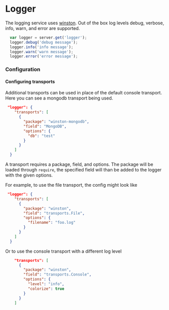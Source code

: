 # Logger
The logging service uses [winston](https://github.com/winstonjs/winston).
Out of the box log levels debug, verbose, info, warn, and error are supported.


```js
  var logger = server.get('logger');
  logger.debug('debug message');
  logger.info('info message');
  logger.warn('warn message');
  logger.error('error message');
```

### Configuration

#### Configuring transports
Additional transports can be used in place of the default console transport.
Here you can see a mongodb transport being used.

```json
 "logger": {
    "transports": [
      {
        "package": "winston-mongodb",
        "field": "MongoDB",
        "options": {
          "db": "test"
        }
      }
    ]
  }
 ```

A transport requires a package, field, and options.
The package will be loaded through `require`, the specified field will than be added to the logger with the given options.

For example, to use the file transport, the config might look like

```json
 "logger": {
    "transports": [
      {
        "package": "winston",
        "field": "transports.File",
        "options": {
          "filename": "foo.log"
        }
      }
    ]
  }
```

Or to use the console transport with a different log level

```json
    "transports": [
      {
        "package": "winston",
        "field": "transports.Console",
        "options": {
          "level": "info",
          "colorize": true
        }
      }
    ]
```